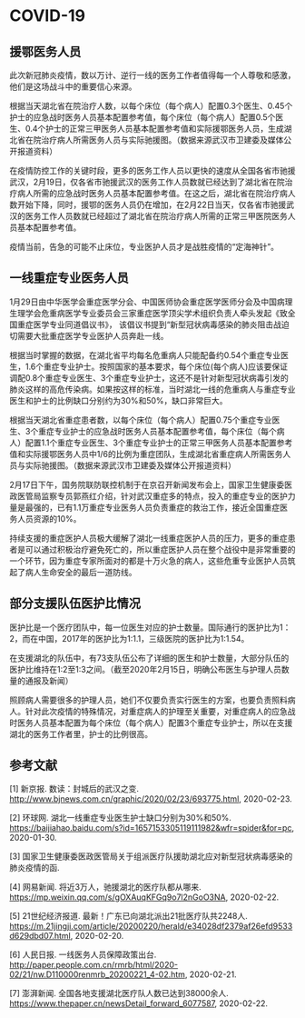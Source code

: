 # COVID-19

## 援鄂医务人员

此次新冠肺炎疫情，数以万计、逆行一线的医务工作者值得每一个人尊敬和感激，他们是这场战斗中的重要信心来源。

根据当天湖北省在院治疗人数，以每个床位（每个病人）配置0.3个医生、0.45个护士的应急战时医务人员基本配置参考值，每个床位（每个病人）配置0.5个医生、0.4个护士的正常三甲医务人员基本配置参考值和实际援鄂医务人员，生成湖北省在院治疗病人所需医务人员与实际驰援图。（数据来源武汉市卫建委及媒体公开报道资料）

在疫情防控工作的关键时段，更多的医务工作人员以更快的速度从全国各省市驰援武汉，2月19日，仅各省市驰援武汉的医务工作人员数就已经达到了湖北省在院治疗病人所需的应急战时医务人员基本配置参考值。在这之后，湖北省在院治疗病人数开始下降，同时，援鄂的医务人员仍在增加，在2月22日当天，仅各省市驰援武汉的医务工作人员数就已经超过了湖北省在院治疗病人所需的正常三甲医院医务人员基本配置参考值。

疫情当前，告急的可能不止床位，专业医护人员才是战胜疫情的“定海神针”。

## 一线重症专业医务人员

1月29日由中华医学会重症医学分会、中国医师协会重症医学医师分会及中国病理生理学会危重病医学专业委员会三家重症医学顶尖学术组织负责人牵头发起《致全国重症医学专业同道倡议书》， 该倡议书提到“新型冠状病毒感染的肺炎阻击战迫切需要大批重症医学专业医护人员奔赴一线。

根据当时掌握的数据，在湖北省平均每名危重病人只能配备约0.54个重症专业医生，1.6个重症专业护士。按照国家的基本要求，每个床位(每个病人)应该要保证调配0.8个重症专业医生、3个重症专业护士，这还不是针对新型冠状病毒引发的肺炎这样的高危传染病。如果按这样的标准，当时湖北一线的危重病人与重症专业医生和护士的比例缺口分别约为30%和50%，缺口非常巨大。

根据当天湖北省重症患者数，以每个床位（每个病人）配置0.75个重症专业医生、3个重症专业护士的应急战时医务人员基本配置参考值，每个床位（每个病人）配置1.1个重症专业医生、3个重症专业护士的正常三甲医务人员基本配置参考值和实际援鄂医务人员中1/6的比例为重症团队，生成湖北省重症病人所需医务人员与实际驰援图。（数据来源武汉市卫建委及媒体公开报道资料）

2月17日下午，国务院联防联控机制于在京召开新闻发布会上，国家卫生健康委医政医管局监察专员郭燕红介绍，针对武汉重症多的特点，投入的重症专业的医护力量是最强的，已有1.1万重症专业医务人员负责重症的救治工作，接近全国重症医务人员资源的10%。

持续支援的重症医护人员极大缓解了湖北一线重症医护人员的压力，更多的重症患者是可以通过积极治疗避免死亡的，所以重症医护人员在整个战役中是非常重要的一个环节，因为重症专家所面对的都是十万火急的病人，这些危重专业医护人员筑起了病人生命安全的最后一道防线。

## 部分支援队伍医护比情况

医护比是一个医疗团队中，每一位医生对应的护士数量。国际通行的医护比为1：2，而在中国，2017年的医护比为1:1.1，三级医院的医护比为1:1.54。

在支援湖北的队伍中，有73支队伍公布了详细的医生和护士数量，大部分队伍的医护比维持在1:2至1:3之间。（截至2020年2月15日，明确公布医生与护理人员数量的通报及新闻）

照顾病人需要很多的护理人员，她们不仅要负责实行医生的方案，也要负责照料病人。针对此次疫情的特殊情况，对重症病人的护理至关重要，对重症病人的应急战时医务人员基本配置为每个床位（每个病人）配置3个重症专业护士，所以在支援湖北的医务工作者里，护士的比例很高。

## 参考文献
[1]	新京报. 数读：封城后的武汉之变.
http://www.bjnews.com.cn/graphic/2020/02/23/693775.html, 2020-02-23.

[2]	环球网. 湖北一线重症专业医生护士缺口分别为30%和50%.
https://baijiahao.baidu.com/s?id=1657153305119111982&wfr=spider&for=pc, 2020-01-30.

[3]	国家卫生健康委医政医管局关于组派医疗队援助湖北应对新型冠状病毒感染的肺炎疫情的函.

[4]	网易新闻. 将近3万人，驰援湖北的医疗队都从哪来.
https://mp.weixin.qq.com/s/gOXAuqKFGq9o7l2nGoO3NA, 2020-02-22.

[5]	21世纪经济报道. 最新！广东已向湖北派出21批医疗队共2248人.
https://m.21jingji.com/article/20200220/herald/e34028df2379af26efd9533d629dbd07.html, 2020-02-20.

[6]	人民日报. 一线医务人员保障政策出台.
http://paper.people.com.cn/rmrb/html/2020-02/21/nw.D110000renmrb_20200221_4-02.htm, 2020-02-21.

[7]	澎湃新闻. 全国各地支援湖北医疗队人数已达到38000余人.
https://www.thepaper.cn/newsDetail_forward_6077587, 2020-02-22.
